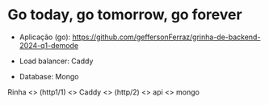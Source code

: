 # Go today, go tomorrow, go forever

- Aplicação (go): https://github.com/geffersonFerraz/grinha-de-backend-2024-q1-demode

- Load balancer: Caddy

- Database: Mongo

Rinha <> (http1/1) <> Caddy <> (http/2) <> api <> mongo